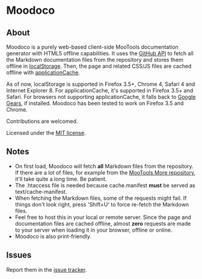 Moodoco
=======

About
-----

Moodoco is a purely web-based client-side MooTools documentation generator with HTML5 offline capabilities. It uses the [GitHub API](http://develop.github.com/) to fetch all the Markdown documentation files from the repository and stores them offline in [localStorage](http://dev.w3.org/html5/webstorage/). Then, the page and related CSS/JS files are cached offline with [applicationCache](http://www.w3.org/TR/html5/offline.html).

As of now, localStorage is supported in Firefox 3.5+, Chrome 4, Safari 4 and Internet Explorer 8. For applicationCache, it's supported in Firefox 3.5+ and Safari. For browsers not supporting applicationCache, it falls back to [Google Gears](http://code.google.com/apis/gears/), if installed. Moodoco has been tested to work on Firefox 3.5 and Chrome.

Contributions are welcomed.

Licensed under the [MIT license](http://www.opensource.org/licenses/mit-license.php).

Notes
-----

* On first load, Moodoco will fetch **all** Markdown files from the repository. If there are a lot of files, for example from the [MooTools More repository](http://github.com/mootools/mootools-more/), it'll take quite a long time. Be patient.
* The .htaccess file is needed because cache.manifest **must** be served as text/cache-manifest.
* When fetching the Markdown files, some of the requests might fail. If things don't look right, press 'Shift+U' to force re-fetch the Markdown files.
* Feel free to host this in your local or remote server. Since the page and documentation files are cached offline, almost **zero** requests are made to your server when loading it in your browser, offline or online.
* Moodoco is also print-friendly.

Issues
------

Report them in the [issue tracker](http://github.com/cheeaun/moodoco/issues).